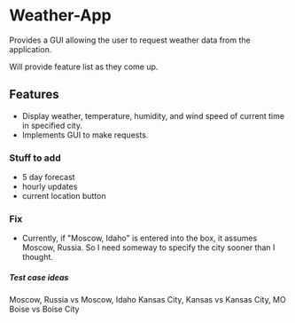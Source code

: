 # Weather-App

Provides a GUI allowing the user to request weather data from the application.

Will provide feature list as they come up.

## Features
- Display weather, temperature, humidity, and wind speed of current time in specified city.
- Implements GUI to make requests.

### Stuff to add
- 5 day forecast
- hourly updates
- current location button

### Fix
- Currently, if "Moscow, Idaho" is entered into the box, it assumes Moscow, Russia. So I need someway to specify the city sooner than I thought.



##### Test case ideas
Moscow, Russia vs Moscow, Idaho
Kansas City, Kansas vs Kansas City, MO
Boise vs Boise City